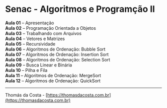 # Senac - Algoritmos e Programção II

**Aula 01** – Apresentação<br/>
**Aula 02** – Programação Orientada a Objetos<br/>
**Aula 03** – Trabalhando com Arquivos<br/>
**Aula 04** – Vetores e Matrizes<br/>
**Aula 05** – Recursividade<br/>
**Aula 06** – Algoritmos de Ordenação: Bubble Sort<br/>
**Aula 07** – Algoritmos de Ordenação: Insertion Sort<br/>
**Aula 08** – Algoritmos de Ordenação: Selection Sort<br/>
**Aula 09** – Busca Linear e Binária<br/>
**Aula 10** – Pilha e Fila<br/>
**Aula 11** – Algoritmos de Ordenação: MergeSort<br/>
**Aula 12** – Algoritmos de Ordenação: QuickSort<br/>


---

Thomás da Costa - [https://thomasdacosta.com.br](https://thomasdacosta.com.br)

